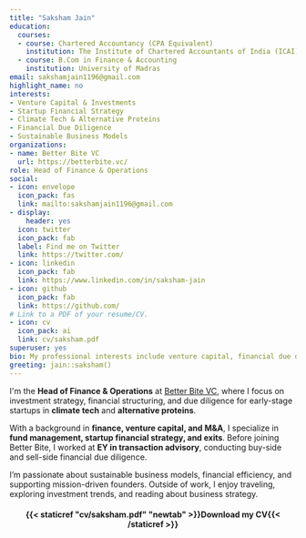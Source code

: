 ```yaml
---
title: "Saksham Jain"
education:
  courses:
  - course: Chartered Accountancy (CPA Equivalent)
    institution: The Institute of Chartered Accountants of India (ICAI)
  - course: B.Com in Finance & Accounting
    institution: University of Madras
email: sakshamjain1196@gmail.com
highlight_name: no
interests:
- Venture Capital & Investments
- Startup Financial Strategy
- Climate Tech & Alternative Proteins
- Financial Due Diligence
- Sustainable Business Models
organizations:
- name: Better Bite VC
  url: https://betterbite.vc/
role: Head of Finance & Operations
social:
- icon: envelope
  icon_pack: fas
  link: mailto:sakshamjain1196@gmail.com
- display:
    header: yes
  icon: twitter
  icon_pack: fab
  label: Find me on Twitter
  link: https://twitter.com/
- icon: linkedin
  icon_pack: fab
  link: https://www.linkedin.com/in/saksham-jain
- icon: github
  icon_pack: fab
  link: https://github.com/
# Link to a PDF of your resume/CV.
- icon: cv
  icon_pack: ai
  link: cv/saksham.pdf
superuser: yes
bio: My professional interests include venture capital, financial due diligence, and investment strategy.
greeting: jain::saksham()
---
```


I'm the **Head of Finance & Operations** at [Better Bite VC](https://betterbite.vc/), where I focus on investment strategy, financial structuring, and due diligence for early-stage startups in **climate tech** and **alternative proteins**.  

With a background in **finance, venture capital, and M&A**, I specialize in **fund management, startup financial strategy, and exits**. Before joining Better Bite, I worked at **EY in transaction advisory**, conducting buy-side and sell-side financial due diligence.  

I’m passionate about sustainable business models, financial efficiency, and supporting mission-driven founders. Outside of work, I enjoy traveling, exploring investment trends, and reading about business strategy.  

<center>  

#### <i class="fa fa-download" aria-hidden="true" style="color:#035AA6"></i> {{< staticref "cv/saksham.pdf" "newtab" >}}Download my CV{{< /staticref >}}  
</center>

